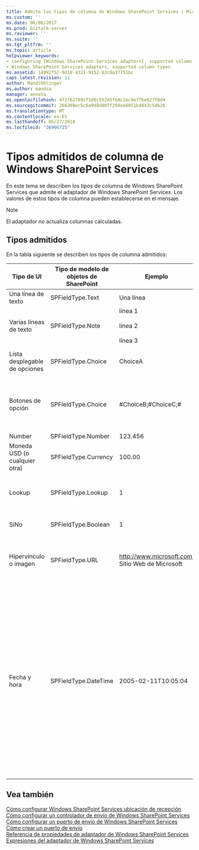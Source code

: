 ```yaml
---
title: Admite los tipos de columna de Windows SharePoint Services | Microsoft Docs
ms.custom: ''
ms.date: 06/08/2017
ms.prod: biztalk-server
ms.reviewer: ''
ms.suite: ''
ms.tgt_pltfrm: ''
ms.topic: article
helpviewer_keywords:
- configuring [Windows SharePoint Services adapters], supported column types
- Windows SharePoint Services adapters, supported column types
ms.assetid: 14992f52-9d18-4321-9152-83c8a37751bc
caps.latest.revision: 11
author: MandiOhlinger
ms.author: mandia
manager: anneta
ms.openlocfilehash: 4f2f62709cf1d8c552d5f60c1ec9e7fbe627f8d4
ms.sourcegitcommit: 266308ec5c6a9d8d80ff298ee6051b4843c5d626
ms.translationtype: MT
ms.contentlocale: es-ES
ms.lasthandoff: 06/27/2018
ms.locfileid: "36966725"
---
```

# <a name="supported-windows-sharepoint-services-column-types"></a>Tipos admitidos de columna de Windows SharePoint Services
En este tema se describen los tipos de columna de Windows SharePoint Services que admite el adaptador de Windows SharePoint Services. Los valores de estos tipos de columna pueden establecerse en el mensaje.  

> [!NOTE]
>  El adaptador no actualiza columnas calculadas.  

## <a name="supported-types"></a>Tipos admitidos  
 En la tabla siguiente se describen los tipos de columna admitidos:  


|           Tipo de UI           | Tipo de modelo de objetos de SharePoint |                    Ejemplo                    |                                                                                                                                                                                                                                                                            Comentarios                                                                                                                                                                                                                                                                            |
|-----------------------------|------------------------------|----------------------------------------------|----------------------------------------------------------------------------------------------------------------------------------------------------------------------------------------------------------------------------------------------------------------------------------------------------------------------------------------------------------------------------------------------------------------------------------------------------------------------------------------------------------------------------------------------------------------|
|     Una línea de texto     |       SPFieldType.Text       |                 Una línea                  |                                                                                                                                                                                                                                                                              None                                                                                                                                                                                                                                                                              |
|   Varias líneas de texto    |       SPFieldType.Note       | línea 1<br /><br /> línea 2<br /><br /> línea 3 |                                                                                                                                                                                                                                                                              None                                                                                                                                                                                                                                                                              |
|      Lista desplegable de opciones       |      SPFieldType.Choice      |                   ChoiceA                    |                                                                                                                                                                                                                                                 ChoiceA de entre las opciones disponibles (ChoiceA, ChoiceB y ChoiceC)                                                                                                                                                                                                                                                 |
|    Botones de opción     |      SPFieldType.Choice      |             #ChoiceB;#ChoiceC;#              |                                                                                                                                                                                                                 Se habilitan ChoiceB y ChoiceC, mientras que ChoiceA se deshabilita (las opciones disponibles son ChoiceA, ChoiceB y ChoiceC). Utilice ;# como separador.                                                                                                                                                                                                                 |
|           Number            |      SPFieldType.Number      |                   123.456                    |                                                                                                                                                                                                                                                                              None                                                                                                                                                                                                                                                                              |
| Moneda USD (o cualquier otra) |     SPFieldType.Currency     |                    100.00                    |                                                                                                                                                                                                                                                                              None                                                                                                                                                                                                                                                                              |
|           Lookup            |      SPFieldType.Lookup      |                      1                       |                                                                                                                                                                                                                                                 El número es el identificador de elemento que se encuentra dentro de la lista a la que se hace referencia.                                                                                                                                                                                                                                                  |
|            SíNo            |     SPFieldType.Boolean      |                      1                       |                                                                                                                                                                                                                                                                     1=Sí<br /><br /> 0=No                                                                                                                                                                                                                                                                     |
|    Hipervínculo o imagen     |       SPFieldType.URL        | http://www.microsoft.com, Sitio Web de Microsoft |                                                                                                                                                                                                                  La dirección URL se separa del texto mostrado mediante ",". El texto "sitio Web de Microsoft" será un hipervínculo a http://www.microsoft.com                                                                                                                                                                                                                   |
|        Fecha y hora        |     SPFieldType.DateTime     |             2005-02-11T10:05:04              | DateTime, tal como lo define el estándar XML para xs:dateTime. El patrón para dateTime es SSAA-MM-DDThh:mm:ss, donde SS representa el siglo, AA el año, MM el mes y DD el día, precedido por un carácter negativo (-) opcional a la izquierda para indicar un número negativo. Si se omite el carácter negativo, se da por hecho el positivo (+). La T es el elemento separador de la fecha y la hora; por lo demás, hh, mm y ss representan, respectivamente, horas, minutos y segundos. Inmediatamente después de esta representación, puede aparecer una "Z" para indicar la hora UTC o la zona horaria. |

## <a name="see-also"></a>Vea también  
 [Cómo configurar Windows SharePoint Services ubicación de recepción](../core/how-to-configure-a-windows-sharepoint-services-receive-location.md)   
 [Cómo configurar un controlador de envío de Windows SharePoint Services](../core/how-to-configure-a-windows-sharepoint-services-send-handler.md)   
 [Cómo configurar un puerto de envío de Windows SharePoint Services](../core/how-to-configure-a-windows-sharepoint-services-send-port.md)   
 [Cómo crear un puerto de envío](../core/how-to-create-a-send-port2.md)   
 [Referencia de propiedades de adaptador de Windows SharePoint Services](../core/windows-sharepoint-services-adapter-properties-reference.md)   
 [Expresiones del adaptador de Windows SharePoint Services](../core/windows-sharepoint-services-adapter-expressions.md)